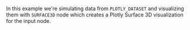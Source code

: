In this example we're simulating data from `PLOTLY_DATASET` and visualizing them with `SURFACE3D` node which creates a Plotly Surface 3D visualization for the input node.